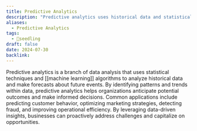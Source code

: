 ```yaml
---
title: Predictive Analytics
description: "Predictive analytics uses historical data and statistical algorithms to forecast future events or trends."
aliases:
  - Predictive Analytics
tags:
  - 🌱seedling
draft: false
date: 2024-07-30
backlink:
---
```


Predictive analytics is a branch of data analysis that uses statistical techniques and [[machine learning]] algorithms to analyze historical data and make forecasts about future events. By identifying patterns and trends within data, predictive analytics helps organizations anticipate potential outcomes and make informed decisions. Common applications include predicting customer behavior, optimizing marketing strategies, detecting fraud, and improving operational efficiency. By leveraging data-driven insights, businesses can proactively address challenges and capitalize on opportunities.